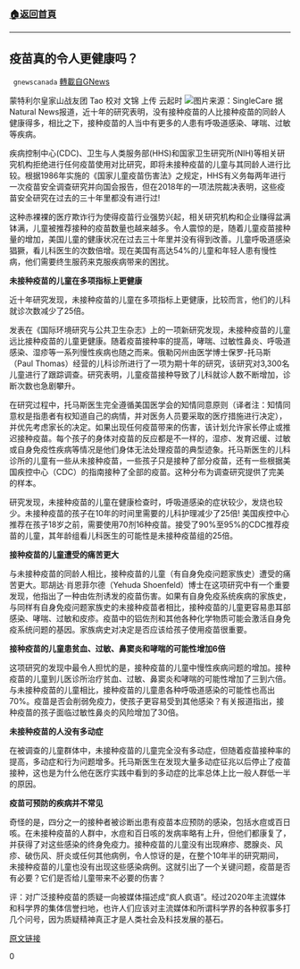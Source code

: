 ###  [:house:返回首頁](https://github.com/ourhimalayas/txt)
---

## 疫苗真的令人更健康吗？
` gnewscanada` [轉載自GNews](https://gnews.org/zh-hans/667276/)

蒙特利尔皇家山战友团 Tao
校对 文锦 上传 云起时
![]()![](https://gnews-media-offload.s3.amazonaws.com/wp-content/uploads/2020/12/19155418/singleCare.png)图片来源：SingleCare
据Natural News报道，近十年的研究表明，没有接种疫苗的人比接种疫苗的同龄人健康得多，相比之下，接种疫苗的人当中有更多的人患有呼吸道感染、哮喘、过敏等疾病。

疾病控制中心(CDC)、卫生与人类服务部(HHS)和国家卫生研究所(NIH)等相关研究机构拒绝进行任何疫苗使用对比研究，即将未接种疫苗的儿童与其同龄人进行比较。根据1986年实施的《国家儿童疫苗伤害法》之规定，HHS有义务每两年进行一次疫苗安全调查研究并向国会报告，但在2018年的一项法院裁决表明，这些疫苗安全研究在过去的三十年里都没有进行过!

这种赤裸裸的医疗欺诈行为使得疫苗行业强势兴起，相关研究机构和企业赚得盆满钵满，儿童被推荐接种的疫苗数量也越来越多。令人震惊的是，随着儿童疫苗接种量的增加，美国儿童的健康状况在过去三十年里并没有得到改善。儿童呼吸道感染猖獗，看儿科医生的次数倍增。现在美国有高达54%的儿童和年轻人患有慢性病，他们需要终生服药来克服疾病带来的困扰。

**未接种疫苗的儿童在多项指标上更健康**

近十年研究发现，未接种疫苗的儿童在多项指标上更健康，比较而言，他们的儿科就诊次数减少了25倍。

发表在《国际环境研究与公共卫生杂志》上的一项新研究发现，未接种疫苗的儿童远比接种疫苗的儿童更健康。随着疫苗接种率的提高，哮喘、过敏性鼻炎、呼吸道感染、湿疹等一系列慢性疾病也随之而来。俄勒冈州由医学博士保罗-托马斯（Paul Thomas）经营的儿科诊所进行了一项为期十年的研究，该研究对3,300名儿童进行了跟踪调查。研究表明，儿童疫苗接种导致了儿科就诊人数不断增加，诊断次数也急剧攀升。

在研究过程中，托马斯医生完全遵循美国医学会的知情同意原则（译者注：知情同意权是指患者有权知道自己的病情，并对医务人员要采取的医疗措施进行决定），并优先考虑家长的决定。如果出现任何疫苗带来的伤害，该计划允许家长停止或推迟接种疫苗。每个孩子的身体对疫苗的反应都是不一样的，湿疹、发育迟缓、过敏或自身免疫性疾病等情况是他们身体无法处理疫苗的典型迹象。托马斯医生的儿科诊所的儿童有一些从未接种疫苗，一些孩子只是接种了部分疫苗，还有一些根据美国疾控中心（CDC）的指南接种了全部的疫苗。这种分布为调查研究提供了完美的样本。

研究发现，未接种疫苗的儿童在健康检查时，呼吸道感染的症状较少，发烧也较少。未接种疫苗的孩子在10年的时间里需要的儿科护理减少了25倍! 美国疾控中心推荐在孩子18岁之前，需要使用70剂16种疫苗。接受了90%至95%的CDC推荐疫苗的儿童，其年龄组看儿科医生的可能性是未接种疫苗组的25倍。

**接种疫苗的儿童遭受的痛苦更大**

与未接种疫苗的同龄人相比，接种疫苗的儿童（有自身免疫问题家族史）遭受的痛苦更大。耶胡达·肖恩菲尔德（Yehuda Shoenfeld）博士在这项研究中有一个重要发现，他指出了一种由佐剂诱发的疫苗伤害。如果有自身免疫系统疾病的家族史，与同样有自身免疫问题家族史的未接种疫苗者相比，接种疫苗的儿童更容易患耳部感染、哮喘、过敏和皮疹。疫苗中的铝佐剂和其他各种化学物质可能会激活自身免疫系统问题的基因。家族病史对决定是否应该给孩子使用疫苗很重要。

**接种疫苗的儿童患贫血、过敏、鼻窦炎和哮喘的可能性增加6倍**

这项研究的发现中最令人担忧的是，接种疫苗的儿童中慢性疾病问题的增加。接种疫苗的儿童到儿医诊所治疗贫血、过敏、鼻窦炎和哮喘的可能性增加了三到六倍。与未接种疫苗的儿童相比，接种疫苗的儿童患各种呼吸道感染的可能性也高出70%。疫苗是否会削弱免疫力，使孩子更容易受到其他感染？有关报道指出，接种疫苗的孩子面临过敏性鼻炎的风险增加了30倍。

**未接种疫苗的人没有多动症**

在被调查的儿童群体中，未接种疫苗的儿童完全没有多动症，但随着疫苗接种率的提高，多动症和行为问题增多。托马斯医生在发现大量多动症征兆以后停止了疫苗接种，这也是为什么他在医疗实践中看到的多动症的比率总体上比一般人群低一半的原因。

**疫苗可预防的疾病并不常见**

奇怪的是，四分之一的接种者被诊断出患有疫苗本应预防的感染，包括水痘或百日咳。在未接种疫苗的人群中，水痘和百日咳的发病率略有上升，但他们都康复了，并获得了对这些感染的终身免疫力。接种疫苗的儿童没有出现麻疹、腮腺炎、风疹、破伤风、肝炎或任何其他病例，令人惊讶的是，在整个10年半的研究期间，未接种疫苗的儿童也没有出现这些感染病例。这就引出了一个关键问题，疫苗是否有必要？它们是否给儿童带来不必要的伤害？

评：对广泛接种疫苗的质疑一向被媒体描述成“疯人疯语”。经过2020年主流媒体和科学界的集体信誉扫地，也许人们应该对主流媒体和所谓科学界的各种叙事多打几个问号，因为质疑精神真正才是人类社会及科技发展的基石。

[原文链接](https://www.naturalnews.com/2020-12-13-unvaccinated-children-are-healthier-than-vaccinated-peers.html)

0
